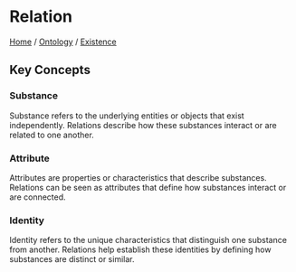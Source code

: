 # Relation

[Home](../../../../README.md) / [Ontology](../../../../ontology/README.md) / [Existence](../../../ontology/existence/README.md)

## Key Concepts

### Substance

Substance refers to the underlying entities or objects that exist independently. Relations describe how these substances interact or are related to one another.

### Attribute

Attributes are properties or characteristics that describe substances. Relations can be seen as attributes that define how substances interact or are connected.

### Identity

Identity refers to the unique characteristics that distinguish one substance from another. Relations help establish these identities by defining how substances are distinct or similar.

